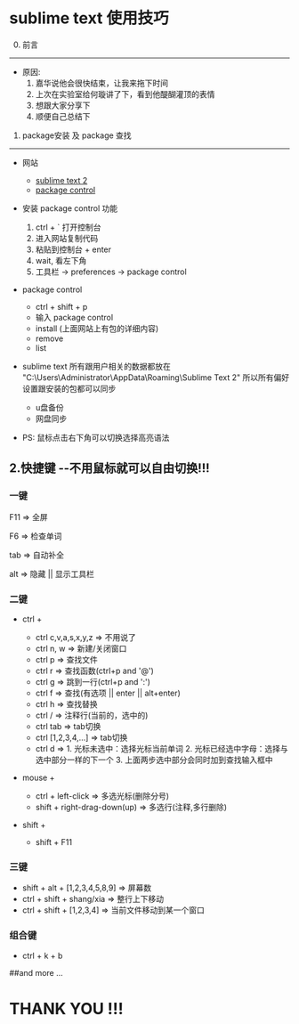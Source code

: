sublime text 使用技巧
====================

0. 前言
-----------------------------
  * 原因: 
    1. 嘉华说他会很快结束，让我来拖下时间
    2. 上次在实验室给何璇讲了下，看到他醍醐灌顶的表情
    3. 想跟大家分享下
    4. 顺便自己总结下

1. package安装 及 package 查找
-----------------------------
  * 网站
    * [sublime text 2](http://www.sublimetext.com/)
    * [package control](https://sublime.wbond.net/)

  * 安装 package control 功能 
    1. ctrl + ` 打开控制台
    2. 进入网站复制代码
    3. 粘贴到控制台 + enter
    4. wait, 看左下角
    5. 工具栏 -> preferences -> package control

  * package control
    * ctrl + shift + p
    * 输入 package control
    * install (上面网站上有包的详细内容)
    * remove
    * list

  * sublime text 所有跟用户相关的数据都放在
    "C:\Users\Administrator\AppData\Roaming\Sublime Text 2"
    所以所有偏好设置跟安装的包都可以同步
      * u盘备份
      * 网盘同步

  * PS: 鼠标点击右下角可以切换选择高亮语法

2.快捷键  --不用鼠标就可以自由切换!!!
-------------------------------------

### 一键

  F11 => 全屏

  F6  => 检查单词 

  tab => 自动补全

  alt => 隐藏 || 显示工具栏

### 二键
  * ctrl +
    * ctrl c,v,a,s,x,y,z  => 不用说了
    * ctrl n, w    => 新建/关闭窗口
    * ctrl p  => 查找文件
    * ctrl r  => 查找函数(ctrl+p and '@')
    * ctrl g  => 跳到一行(ctrl+p and ':')
    * ctrl f  => 查找(有选项 || enter || alt+enter) 
    * ctrl h  => 查找替换
    * ctrl /  => 注释行(当前的，选中的)  
    * ctrl tab => tab切换
    * ctrl [1,2,3,4,...]  => tab切换
    * ctrl d  => 1. 光标未选中：选择光标当前单词
                 2. 光标已经选中字母：选择与选中部分一样的下一个
                 3. 上面两步选中部分会同时加到查找输入框中

  * mouse +
    * ctrl + left-click       => 多选光标(删除分号)
    * shift + right-drag-down(up) => 多选行(注释,多行删除)

  * shift +
    * shift + F11

### 三键
  * shift + alt + [1,2,3,4,5,8,9] => 屏幕数
  * ctrl + shift + shang/xia => 整行上下移动
  * ctrl + shift + [1,2,3,4] => 当前文件移动到某一个窗口

### 组合键

  * ctrl + k + b

##and more ...

#         THANK YOU !!!